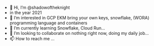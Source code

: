 - 👋 Hi, I’m @shadowoftheknight
- in the year 2021 
- 👀 I’m interested in GCP EKM bring your own keys, snowflake, (WORA) programming language and containers 
- 🌱 I’m currently learning Snowflake, Cloud Run...
- 💞️ I’m looking to collaborate on nothing right now, doing my daily job...
- 📫 How to reach me ...

<!---
shadowoftheknight/shadowoftheknight is a ✨ special ✨ repository because its `README.md` (this file) appears on your GitHub profile.
You can click the Preview link to take a look at your changes.
--->
